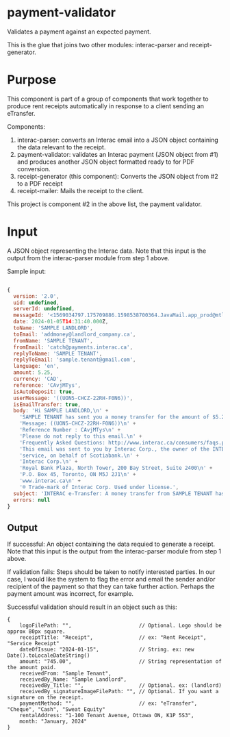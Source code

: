 # payment-validator
Validates a payment against an expected payment.

This is the glue that joins two other modules: interac-parser and receipt-generator.

# Purpose

This component is part of a group of components that work together to produce rent receipts automatically in response to a client sending an eTransfer.

Components:

1. interac-parser: converts an Interac email into a JSON object containing the data relevant to the receipt.
2. payment-validator: validates an Interac payment (JSON object from #1) and produces another JSON object formatted ready to for PDF conversion.
3. receipt-generator (this component): Converts the JSON object from #2 to a PDF receipt
4. receipt-mailer: Mails the receipt to the client.

This project is component #2 in the above list, the payment validator.

# Input

A JSON object representing the Interac data. Note that this input is the output from the interac-parser module from step 1 above.

Sample input:

```JavaScript

{
  version: '2.0',
  uid: undefined,
  serverId: undefined,
  messageId: '<1569034797.175709886.1598538700364.JavaMail.app_prod@mtlpnot04.prod.certapay.com>',
  date: 2024-01-05T14:31:40.000Z,
  toName: 'SAMPLE LANDLORD',
  toEmail: 'addmoney@landlord_company.ca',
  fromName: 'SAMPLE TENANT',
  fromEmail: 'catch@payments.interac.ca',
  replyToName: 'SAMPLE TENANT',
  replyToEmail: 'sample.tenant@gmail.com',
  language: 'en',
  amount: 5.25,
  currency: 'CAD',
  reference: 'CAvjMTys',
  isAutoDeposit: true,
  userMessage: '((UON5-CHCZ-22RH-F0N6))',
  isEmailTransfer: true,
  body: 'Hi SAMPLE LANDLORD,\n' +
    'SAMPLE TENANT has sent you a money transfer for the amount of $5.25 (CAD) and the money has been automatically deposited into your bank account at Scotiabank.\n' +
    'Message: ((UON5-CHCZ-22RH-F0N6))\n' +
    'Reference Number : CAvjMTys\n' +
    'Please do not reply to this email.\n' +
    'Frequently Asked Questions: http://www.interac.ca/consumers/faqs.php#emt\n' +
    'This email was sent to you by Interac Corp., the owner of the INTERAC e-Transfer®\n' +
    'service, on behalf of Scotiabank.\n' +
    'Interac Corp.\n' +
    'Royal Bank Plaza, North Tower, 200 Bay Street, Suite 2400\n' +
    'P.O. Box 45, Toronto, ON M5J 2J1\n' +
    'www.interac.ca\n' +
    '® Trade-mark of Interac Corp. Used under license.',
  subject: 'INTERAC e-Transfer: A money transfer from SAMPLE TENANT has been automatically deposited.',
  errors: null
}
```

## Output

If successful: An object containing the data requied to generate a receipt. Note that this input is the output from the interac-parser module from step 1 above.

If validation fails: Steps should be taken to notify interested parties. In our case, I would like the system to flag the error and email the sender and/or recipient of the payment so that they can take further action. Perhaps the payment amount was incorrect, for example.

Successful validation should result in an object such as this:

```
{
    logoFilePath: "",                      // Optional. Logo should be approx 80px square.
    receiptTitle: "Receipt",               // ex: "Rent Receipt", "Service Receipt"
    dateOfIssue: "2024-01-15",             // String. ex: new Date().toLocaleDateString()
    amount: "745.00",                      // String representation of the amount paid.
    receivedFrom: "Sample Tenant",
    receivedBy_Name: "Sample Landlord",
    receivedBy_Title: "",                  // Optional. ex: (landlord)
    receivedBy_signatureImageFilePath: "", // Optional. If you want a signature on the receipt.
    paymentMethod: "",                     // ex: "eTransfer", "Cheque", "Cash", "Sweat Equity"
    rentalAddress: "1-100 Tenant Avenue, Ottawa ON, K1P 5S3",
    month: "January, 2024"
}
```

